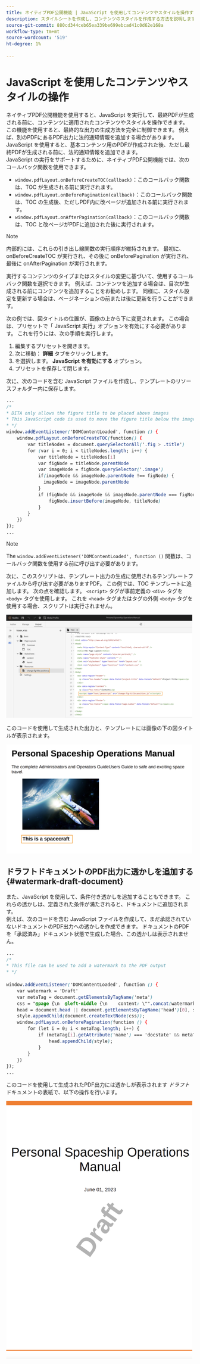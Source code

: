 ```yaml
---
title: ネイティブPDF公開機能 | JavaScript を使用してコンテンツやスタイルを操作する
description: スタイルシートを作成し、コンテンツのスタイルを作成する方法を説明します。
source-git-commit: 880cd344ceb65ea339be699ebcad41c0d62e168a
workflow-type: tm+mt
source-wordcount: '519'
ht-degree: 1%

---
```


# JavaScript を使用したコンテンツやスタイルの操作

ネイティブPDF公開機能を使用すると、JavaScript を実行して、最終PDFが生成される前に、コンテンツに適用されたコンテンツやスタイルを操作できます。 この機能を使用すると、最終的な出力の生成方法を完全に制御できます。 例えば、別のPDFにあるPDF出力に法的通知情報を追加する場合があります。 JavaScript を使用すると、基本コンテンツ用のPDFが作成された後、ただし最終PDFが生成される前に、法的通知情報を追加できます。\
JavaScript の実行をサポートするために、ネイティブPDF公開機能では、次のコールバック関数を使用できます。

* `window.pdfLayout.onBeforeCreateTOC(callback)`：このコールバック関数は、TOC が生成される前に実行されます。
* `window.pdfLayout.onBeforePagination(callback)`：このコールバック関数は、TOC の生成後、ただしPDF内に改ページが追加される前に実行されます。
* `window.pdfLayout.onAfterPagination(callback)`：このコールバック関数は、TOC と改ページがPDFに追加された後に実行されます。

>[!NOTE]
>
>内部的には、これらの引き出し線関数の実行順序が維持されます。 最初に、 onBeforeCreateTOC が実行され、その後に onBeforePagination が実行され、最後に onAfterPagination が実行されます。

実行するコンテンツのタイプまたはスタイルの変更に基づいて、使用するコールバック関数を選択できます。 例えば、コンテンツを追加する場合は、目次が生成される前にコンテンツを追加することをお勧めします。 同様に、スタイル設定を更新する場合は、ページネーションの前または後に更新を行うことができます。

次の例では、図タイトルの位置が、画像の上から下に変更されます。 この場合は、プリセットで「 JavaScript 実行」オプションを有効にする必要があります。 これを行うには、次の手順を実行します。

1. 編集するプリセットを開きます。
1. 次に移動： **詳細** タブをクリックします。
1. を選択します。 **JavaScript を有効にする** オプション。
1. プリセットを保存して閉じます。

次に、次のコードを含む JavaScript ファイルを作成し、テンプレートのリソースフォルダー内に保存します。

```css
...
/*
* DITA only allows the figure title to be placed above images 
* This JavaScript code is used to move the figure title below the image
* */
window.addEventListener('DOMContentLoaded', function () {
    window.pdfLayout.onBeforeCreateTOC(function() {
        var titleNodes = document.querySelectorAll('.fig > .title')
        for (var i = 0; i < titleNodes.length; i++) {
            var titleNode = titleNodes[i]
            var figNode = titleNode.parentNode
            var imageNode = figNode.querySelector('.image')
            if(imageNode && imageNode.parentNode !== figNode) {
              imageNode = imageNode.parentNode
            }
            if (figNode && imageNode && imageNode.parentNode === figNode) {
                figNode.insertBefore(imageNode, titleNode)
            }
        }
    })
});
...
```

>[!NOTE]
>
>The `window.addEventListener('DOMContentLoaded', function ()` 関数は、コールバック関数を使用する前に呼び出す必要があります。

次に、このスクリプトは、テンプレート出力の生成に使用されるテンプレートファイルから呼び出す必要がありますPDF。 この例では、TOC テンプレートに追加します。 次の点を確認します。 `<script>` タグが事前定義の `<div>` タグを `<body>` タグを使用します。 これを `<head>` タグまたはタグの外側 `<body>` タグを使用する場合、スクリプトは実行されません。

<img src="./assets/js-added-resources-template.png" width="500">

このコードを使用して生成された出力と、テンプレートには画像の下の図タイトルが表示されます。

<img src="./assets/fig-title-below-image.png" width="500">

## ドラフトドキュメントのPDF出力に透かしを追加する {#watermark-draft-document}

また、JavaScript を使用して、条件付き透かしを追加することもできます。 これらの透かしは、定義された条件が満たされると、ドキュメントに追加されます。\
例えば、次のコードを含む JavaScript ファイルを作成して、まだ承認されていないドキュメントのPDF出力への透かしを作成できます。 ドキュメントのPDFを「承認済み」ドキュメント状態で生成した場合、この透かしは表示されません。

```css
...
/*
* This file can be used to add a watermark to the PDF output
* */

window.addEventListener('DOMContentLoaded', function () {
    var watermark = 'Draft'
    var metaTag = document.getElementsByTagName('meta')
    css = "@page {\n  @left-middle {\n    content: \"".concat(watermark, "\";\n    z-index: 100;\n    font-family: sans-serif;\n    font-size: 80pt;\n    font-weight: bold;\n    color: gray(0, 0.3);\n    text-align: center;\n    transform: rotate(-54.7deg);\n    position: absolute;\n    left: 0;\n    top: 0;\n    width: 100%;\n    height: 100%;\n  }\n}")
    head = document.head || document.getElementsByTagName('head')[0], style = document.createElement('style');
    style.appendChild(document.createTextNode(css));
    window.pdfLayout.onBeforePagination(function () {
        for (let i = 0; i < metaTag.length; i++) {
            if (metaTag[i].getAttribute('name') === 'docstate' && metaTag[i].getAttribute('value') !== 'Approved') {
                head.appendChild(style);
            }
        }
    })
});
...
```

このコードを使用して生成されたPDF出力には透かしが表示されます *ドラフト* ドキュメントの表紙で、以下の操作を行います。

<img src="./assets/draft-watermark.png" width="500">
